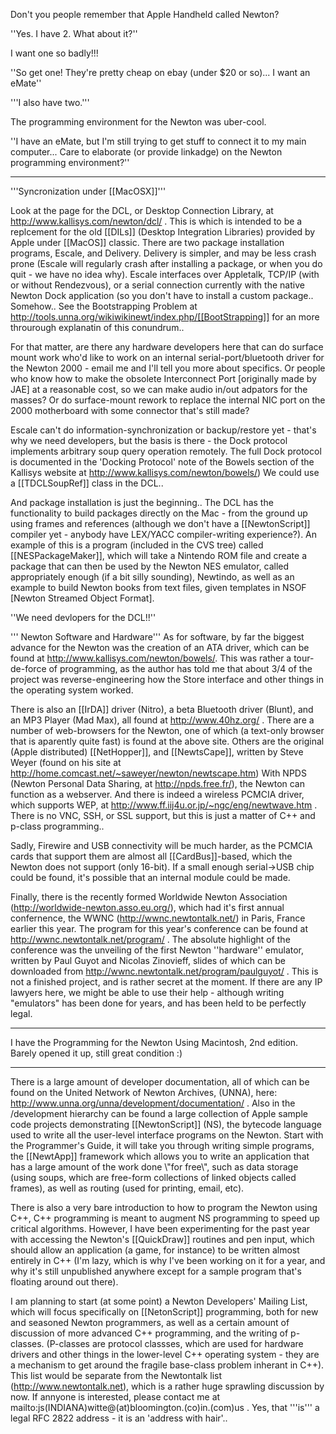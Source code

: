 

Don't you people remember that Apple Handheld called Newton?

''Yes. I have 2. What about it?''

I want one so badly!!! 

''So get one! They're pretty cheap on ebay (under $20 or so)... I want an eMate''

'''I also have two.'''

The programming environment for the Newton was uber-cool.

''I have an eMate, but I'm still trying to get stuff to connect it to my main computer... Care to elaborate (or provide linkadge) on the Newton programming environment?''

----

 '''Syncronization under [[MacOSX]]'''

  Look at the page for the DCL, or Desktop Connection Library, at  http://www.kallisys.com/newton/dcl/ .  This is which is intended to be a replcement for the old [[DILs]] (Desktop Integration Libraries) provided by Apple under [[MacOS]] classic.  There are two package installation programs, Escale, and Delivery.  Delivery is simpler, and may be less crash prone (Escale will regularly crash after installing a package, or when you do quit - we have no idea why).  Escale interfaces over Appletalk, TCP/IP (with or without Rendezvous), or a serial connection currently with the native Newton Dock application (so you don't have to install a custom package..  Somehow..  See the Bootstrapping Problem at http://tools.unna.org/wikiwikinewt/index.php/[[BootStrapping]] for an more throurough explanatin of this conundrum..

  For that matter, are there any hardware developers here that can do surface mount work who'd like to work on an internal serial-port/bluetooth driver for the Newton 2000 - email me and I'll tell you more about specifics.  Or people who know how to make the obsolete Interconnect Port [originally made by JAE] at a reasonable cost, so we can make audio in/out adpators for the masses?  Or do surface-mount rework to replace the internal NIC port on the 2000 motherboard with some connector that's still made?

  Escale can't do information-synchronization or backup/restore yet - that's why we need developers, but the basis is there - the Dock protocol implements arbitrary soup query operation remotely.  The full Dock protocol is documented in the 'Docking Protocol' note of the Bowels section of the Kallisys website at http://www.kallisys.com/newton/bowels/)  We could use a [[TDCLSoupRef]] class in the DCL..

  And package installation is just the beginning..  The DCL has the functionality to build packages directly on the Mac - from the ground up using frames and references (although we don't have a [[NewtonScript]] compiler yet - anybody have LEX/YACC compiler-writing experience?).  An example of this is a program (included in the CVS tree) called [[NESPackageMaker]], which will take a Nintendo ROM file and create a package that can then be used by the Newton NES emulator, called appropriately enough (if a bit silly sounding), Newtindo, as well as an example to build Newton books from text files, given templates in NSOF [Newton Streamed Object Format].

  ''We need devlopers for the DCL!!''

 ''' Newton Software and Hardware'''
  As for software, by far the biggest advance for the Newton was the creation of an ATA driver, which can be found at http://www.kallisys.com/newton/bowels/.  This was rather a tour-de-force of programming, as the author has told me that about 3/4 of the project was reverse-engineering how the Store interface and other things in the operating system worked.

  There is also an [[IrDA]] driver (Nitro), a beta Bluetooth driver (Blunt), and an MP3 Player (Mad Max), all found at http://www.40hz.org/ .  There are a number of web-browsers for the Newton, one of which (a text-only browser that is aparently quite fast) is found at the above site.  Others are the original (Apple distributed) [[NetHopper]], and [[NewtsCape]], written by Steve Weyer (found on his site at http://home.comcast.net/~saweyer/newton/newtscape.htm)  With NPDS (Newton Personal Data Sharing, at http://npds.free.fr/), the Newton can function as a webserver.  And there is indeed a wireless PCMCIA driver, which supports WEP, at http://www.ff.iij4u.or.jp/~ngc/eng/newtwave.htm .  There is no VNC, SSH, or SSL support, but this is just a matter of C++ and p-class programming..

  Sadly, Firewire and USB connectivity will be much harder, as the PCMCIA cards that support them are almost all [[CardBus]]-based, which the Newton does not support (only 16-bit).  If a small enough serial->USB chip could be found, it's possible that an internal module could be made.

  Finally, there is the recently formed Worldwide Newton Association (http://worldwide-newton.asso.eu.org/), which had it's first annual confernence, the WWNC (http://wwnc.newtontalk.net/) in Paris, France earlier this year.  The program for this year's conference can be found at http://wwnc.newtontalk.net/program/ .  The absolute highlight of the conference was the unveiling of the first Newton ''hardware'' emulator, written by Paul Guyot and Nicolas Zinovieff, slides of which can be downloaded from http://wwnc.newtontalk.net/program/paulguyot/ .  This is not a finished project, and is rather secret at the moment.  If there are any IP lawyers here, we might be able to use their help - although writing "emulators" has been done for years, and has been held to be perfectly legal.

----

I have the Programming for the Newton Using Macintosh, 2nd edition. Barely opened it up, still great condition :)

----

  There is a large amount of developer documentation, all of which can be found on the United Network of Newton Archives, (UNNA), here: http://www.unna.org/unna/development/documentation/ .  Also in the /development hierarchy can be found a large collection of Apple sample code projects demonstrating [[NewtonScript]] (NS), the bytecode language used to write all the user-level interface programs on the Newton.  Start with the Programmer's Guide, it will take you through writing simple programs, the [[NewtApp]] framework which allows you to write an application that has a large amount of the work done \\"for free\\", such as data storage (using soups, which are free-form collections of linked objects called frames), as well as routing (used for printing, email, etc).

  There is also a very bare introduction to how to program the Newton using C++,   C++ programming is meant to augment NS programming to speed up critical algorithms.  However, I have been experimenting for the past year with accessing the Newton's [[QuickDraw]] routines and pen input, which should allow  an application (a game, for instance) to be written almost entirely in C++ (I'm lazy, which is why I've been working on it for a year, and why it's still unpublished anywhere except for a sample program that's floating around out there).

  I am planning to start (at some point) a Newton Developers' Mailing List, which will focus specifically on [[NetonScript]] programming, both for new and seasoned Newton programmers, as well as a certain amount of discussion of more advanced C++ programming, and the writing of p-classes. (P-classes are protocol classses, which are used for hardware drivers and other things in the lower-level C++ operating system - they are a mechanism to get around the fragile base-class problem inherant in C++).  This list would be separate from the Newtontalk list (http://www.newtontalk.net), which is a rather huge sprawling discussion by now.  If annyone is interested, please contact me at mailto:js(INDIANA)witte@(at)bloomington.(co)in.(com)us .  Yes, that '''is''' a legal RFC 2822 address - it is an 'address with hair'..